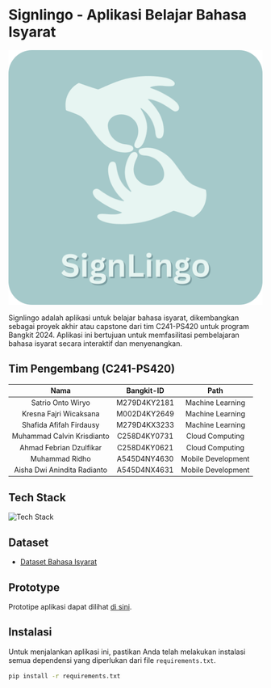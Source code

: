 # Signlingo - Aplikasi Belajar Bahasa Isyarat

![Logo Signlingo](https://github.com/calvinkrisdiant/Signlingo/blob/6c5e7ceb1d23a4918bdf33c8e93c595892a16fce/Logo-%20Signlingo.png)

Signlingo adalah aplikasi untuk belajar bahasa isyarat, dikembangkan sebagai proyek akhir atau capstone dari tim C241-PS420 untuk program Bangkit 2024. Aplikasi ini bertujuan untuk memfasilitasi pembelajaran bahasa isyarat secara interaktif dan menyenangkan.

## Tim Pengembang (C241-PS420)

|            Nama             | Bangkit-ID |         Path         |
| :-------------------------: | :--------: | :------------------: |
|   Satrio Onto Wiryo          | M279D4KY2181 |  Machine Learning   |
|   Kresna Fajri Wicaksana     | M002D4KY2649 |  Machine Learning   |
|   Shafida Afifah Firdausy    | M279D4KX3233 |  Machine Learning   |
|   Muhammad Calvin Krisdianto  | C258D4KY0731 |  Cloud Computing    |
|   Ahmad Febrian Dzulfikar     | C258D4KY0621 |  Cloud Computing    |
|   Muhammad Ridho              | A545D4NY4630 |  Mobile Development |
|   Aisha Dwi Anindita Radianto | A545D4NX4631 |  Mobile Development |

## Tech Stack

![Tech Stack]([https://raw.githubusercontent.com/calvinkrisdiant/Signlingo/main/docs/tech%20stack.png](https://github.com/calvinkrisdiant/Signlingo/blob/0cff643bc6fce07a3ea88574fd8e4c7aff986dcc/tech%20stack.png))

## Dataset

- [Dataset Bahasa Isyarat](https://github.com/shafidaaaa/Bangkit/tree/main/Capstone/bisindo_data)

## Prototype

Prototipe aplikasi dapat dilihat [di sini](https://www.figma.com/file/prototype-link).

## Instalasi

Untuk menjalankan aplikasi ini, pastikan Anda telah melakukan instalasi semua dependensi yang diperlukan dari file `requirements.txt`.

```bash
pip install -r requirements.txt
